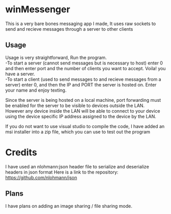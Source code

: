 # winMessenger

This is a very bare bones messaging app I made, It uses raw sockets to send and recieve messages through a server to other clients

## Usage

Usage is very straightforward, Run the program.<br>
-To start a server (cannot send messages but is necessary to host) enter 0 and then enter port and the number of clients you want to accept. Voila! you have a server.<br>
-To start a client (used to send messages to and recieve messages from a server) enter 0, and then the IP and PORT the server is hosted on. Enter your name and enjoy texting.<br>

Since the server is being hosted on a local machine, port forwarding must be enabled for the server to be visible to devices outside the LAN.<br>
However any device inside the LAN will be able to connect to your device using the device specific IP address assigned to the device by the LAN.<br>

If you do not want to use visual studio to compile the code, I have added an msi installer into a zip file, which you can use to test out the program<br>

# Credits

I have used an nlohmann:json header file to serialize and deserialize headers in json format
Here is a link to the repository: https://github.com/nlohmann/json

## Plans

I have plans on adding an image sharing / file sharing mode.
